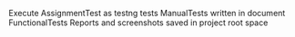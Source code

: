 Execute AssignmentTest as testng tests
ManualTests written in document FunctionalTests
Reports and screenshots saved in project root space